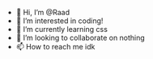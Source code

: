 - 👋 Hi, I’m @Raad
- 👀 I’m interested in coding!
- 🌱 I’m currently learning css
- 💞️ I’m looking to collaborate on nothing
- 📫 How to reach me idk

<!---
Raad is a ✨ special ✨ repository because its `README.md` (this file) appears on your GitHub profile.
You can click the Preview link to take a look at your changes.
--->
